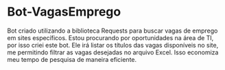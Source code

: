 # Bot-VagasEmprego
Bot criado utilizando a biblioteca Requests para buscar vagas de emprego em sites específicos. 
Estou procurando por oportunidades na área de TI, por isso criei este bot. Ele irá listar os títulos das vagas disponíveis no site, me permitindo filtrar as vagas desejadas no arquivo Excel. Isso economiza meu tempo de pesquisa de maneira eficiente.
